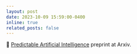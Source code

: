 ```yaml
---
layout: post
date: 2023-10-09 15:59:00-0400
inline: true
related_posts: false
---
```


📜 [Predictable Artificial Intelligence](https://arxiv.org/abs/2310.06167) preprint at Arxiv. 


